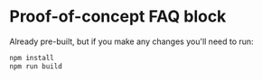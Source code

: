 # Proof-of-concept FAQ block

Already pre-built, but if you make any changes you'll need to run:
```sh
npm install
npm run build
```
